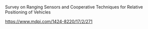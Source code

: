 Survey on Ranging Sensors and Cooperative
Techniques for Relative Positioning of Vehicles

https://www.mdpi.com/1424-8220/17/2/271